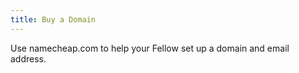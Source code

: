 ```yaml
---
title: Buy a Domain
---
```

Use namecheap.com to help your Fellow set up a domain and email address.
